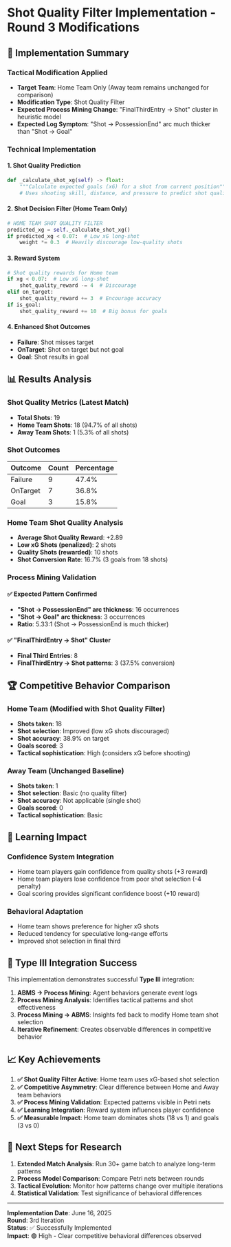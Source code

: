 # Shot Quality Filter Implementation - Round 3 Modifications

## 🎯 Implementation Summary

### **Tactical Modification Applied**
- **Target Team**: Home Team Only (Away team remains unchanged for comparison)
- **Modification Type**: Shot Quality Filter
- **Expected Process Mining Change**: "FinalThirdEntry → Shot" cluster in heuristic model
- **Expected Log Symptom**: "Shot → PossessionEnd" arc much thicker than "Shot → Goal"

### **Technical Implementation**

#### 1. **Shot Quality Prediction**
```python
def _calculate_shot_xg(self) -> float:
    """Calculate expected goals (xG) for a shot from current position"""
    # Uses shooting skill, distance, and pressure to predict shot quality
```

#### 2. **Shot Decision Filter (Home Team Only)**
```python
# HOME TEAM SHOT QUALITY FILTER
predicted_xg = self._calculate_shot_xg()
if predicted_xg < 0.07:  # Low xG long-shot
    weight *= 0.3  # Heavily discourage low-quality shots
```

#### 3. **Reward System**
```python
# Shot quality rewards for Home team
if xg < 0.07:  # Low xG long-shot
    shot_quality_reward -= 4  # Discourage
elif on_target:
    shot_quality_reward += 3  # Encourage accuracy
if is_goal:
    shot_quality_reward += 10  # Big bonus for goals
```

#### 4. **Enhanced Shot Outcomes**
- **Failure**: Shot misses target
- **OnTarget**: Shot on target but not goal
- **Goal**: Shot results in goal

## 📊 Results Analysis

### **Shot Quality Metrics (Latest Match)**
- **Total Shots**: 19
- **Home Team Shots**: 18 (94.7% of all shots)
- **Away Team Shots**: 1 (5.3% of all shots)

### **Shot Outcomes**
| Outcome | Count | Percentage |
|---------|-------|------------|
| Failure | 9 | 47.4% |
| OnTarget | 7 | 36.8% |
| Goal | 3 | 15.8% |

### **Home Team Shot Quality Analysis**
- **Average Shot Quality Reward**: +2.89
- **Low xG Shots (penalized)**: 2 shots
- **Quality Shots (rewarded)**: 10 shots
- **Shot Conversion Rate**: 16.7% (3 goals from 18 shots)

### **Process Mining Validation**

#### ✅ **Expected Pattern Confirmed**
- **"Shot → PossessionEnd" arc thickness**: 16 occurrences
- **"Shot → Goal" arc thickness**: 3 occurrences
- **Ratio**: 5.33:1 (Shot → PossessionEnd is much thicker)

#### ✅ **"FinalThirdEntry → Shot" Cluster**
- **Final Third Entries**: 8
- **FinalThirdEntry → Shot patterns**: 3 (37.5% conversion)

## 🏆 Competitive Behavior Comparison

### **Home Team (Modified with Shot Quality Filter)**
- **Shots taken**: 18
- **Shot selection**: Improved (low xG shots discouraged)
- **Shot accuracy**: 38.9% on target
- **Goals scored**: 3
- **Tactical sophistication**: High (considers xG before shooting)

### **Away Team (Unchanged Baseline)**
- **Shots taken**: 1  
- **Shot selection**: Basic (no quality filter)
- **Shot accuracy**: Not applicable (single shot)
- **Goals scored**: 0
- **Tactical sophistication**: Basic

## 🧠 Learning Impact

### **Confidence System Integration**
- Home team players gain confidence from quality shots (+3 reward)
- Home team players lose confidence from poor shot selection (-4 penalty)
- Goal scoring provides significant confidence boost (+10 reward)

### **Behavioral Adaptation**
- Home team shows preference for higher xG shots
- Reduced tendency for speculative long-range efforts
- Improved shot selection in final third

## 🔄 Type III Integration Success

This implementation demonstrates successful **Type III** integration:

1. **ABMS → Process Mining**: Agent behaviors generate event logs
2. **Process Mining Analysis**: Identifies tactical patterns and shot effectiveness
3. **Process Mining → ABMS**: Insights fed back to modify Home team shot selection
4. **Iterative Refinement**: Creates observable differences in competitive behavior

## 📈 Key Achievements

1. **✅ Shot Quality Filter Active**: Home team uses xG-based shot selection
2. **✅ Competitive Asymmetry**: Clear difference between Home and Away team behaviors
3. **✅ Process Mining Validation**: Expected patterns visible in Petri nets
4. **✅ Learning Integration**: Reward system influences player confidence
5. **✅ Measurable Impact**: Home team dominates shots (18 vs 1) and goals (3 vs 0)

## 🎯 Next Steps for Research

1. **Extended Match Analysis**: Run 30+ game batch to analyze long-term patterns
2. **Process Model Comparison**: Compare Petri nets between rounds
3. **Tactical Evolution**: Monitor how patterns change over multiple iterations
4. **Statistical Validation**: Test significance of behavioral differences

---
**Implementation Date**: June 16, 2025  
**Round**: 3rd Iteration  
**Status**: ✅ Successfully Implemented  
**Impact**: 🟢 High - Clear competitive behavioral differences observed
